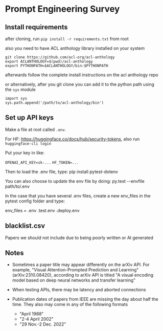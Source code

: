 # Prompt Engineering Survey

## Install requirements

after cloning, run `pip install -r requirements.txt` from root

also you need to have ACL anthology library installed on your system

```
git clone https://github.com/acl-org/acl-anthology
export ACLANTHOLOGY=$(pwd)/acl-anthology
export PYTHONPATH=$ACLANTHOLOGY/bin:$PYTHONPATH
```
afterwards follow the complete install instructions on the acl anthology repo

or alternatively, after you git clone you can add it to the python path using the `sys` module
```
import sys
sys.path.append('/path/to/acl-anthology/bin')
```


## Set up API keys

Make a file at root called `.env`.

For HF: https://huggingface.co/docs/hub/security-tokens, also run `huggingface-cli login`

Put your key in like:

`OPENAI_API_KEY=sk-...`
`HF_TOKEN=...`

Then to load the .env file, type:
pip install pytest-dotenv

You can also choose to update the env file by doing:
py.test --envfile path/to/.env

In the case that you have several .env files, create a new env_files in the pytest config folder and type:

env_files =
    .env
    .test.env
    .deploy.env
    
## blacklist.csv

Papers we should not include due to being poorly written or AI generated



## Notes

- Sometimes a paper title may appear differently on the arXiv API. For example, "Visual Attention-Prompted Prediction and Learning" (arXiv:2310.08420), according to arXiv API is titled "A visual encoding model based on deep neural networks and transfer learning"

- When testing APIs, there may be latency and aborted connections

- Publication dates of papers from IEEE are missing the day about half the time. They also may come in any of the following formats
    - "April 1988"
    - "2-4 April 2002"
    - "29 Nov.-2 Dec. 2022"
 

